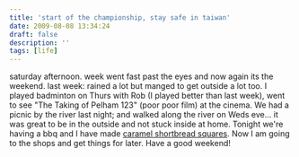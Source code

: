 ```yaml
---
title: 'start of the championship, stay safe in taiwan'
date: 2009-08-08 13:34:24
draft: false
description: ''
tags: [life]
---
```


saturday afternoon. week went fast past the eyes and now again its the weekend. last week: rained a lot but manged to get outside a lot too. I played badminton on Thurs with Rob (I played better than last week), went to see "The Taking of Pelham 123" (poor poor film) at the cinema. We had a picnic by the river last night; and walked along the river on Weds eve... it was great to be in the outside and not stuck inside at home. Tonight we're having a bbq and I have made [caramel shortbread squares](http://allrecipes.com/Recipe/Caramel-Shortbread-Squares/Detail.aspx "caramel shortbread squares"). Now I am going to the shops and get things for later. Have a good weekend!